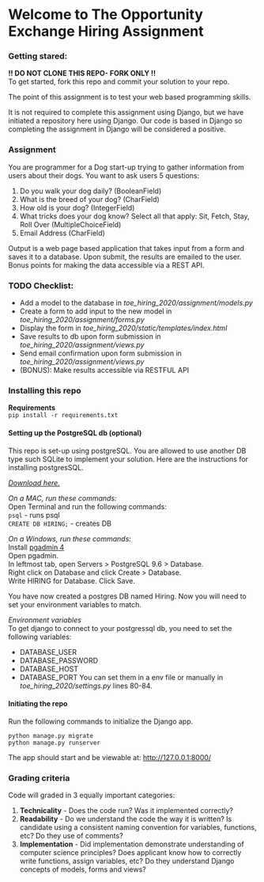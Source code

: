 # Welcome to The Opportunity Exchange Hiring Assignment

### Getting stared:  
**!! DO NOT CLONE THIS REPO- FORK ONLY !!**  
To get started, fork this repo and commit your solution to your repo.

The point of this assignment is to test your web based programming skills.

It is not required to complete this assignment using Django, but we have initiated a repository here using Django. Our code is based in Django so completing the assignment in Django will be considered a positive.

### Assignment

You are programmer for a Dog start-up trying to gather information from users about their dogs. You want to ask users 5 questions:

1. Do you walk your dog daily?  (BooleanField)
2. What is the breed of your dog? (CharField)
3. How old is your dog? (IntegerField)
4. What tricks does your dog know? Select all that apply: Sit, Fetch, Stay, Roll Over (MultipleChoiceField)
5. Email Address (CharField)

Output is a web page based application that takes input from a form and saves it to a database. Upon submit, the results are emailed to the user. Bonus points for making the data accessible via a REST API.


### TODO Checklist:
* Add a model to the database in _toe_hiring_2020/assignment/models.py_
* Create a form to add input to the new model in _toe_hiring_2020/assignment/forms.py_
* Display the form in _toe_hiring_2020/static/templates/index.html_
* Save results to db upon form submission in _toe_hiring_2020/assignment/views.py_
* Send email confirmation upon form submission in _toe_hiring_2020/assignment/views.py_
* (BONUS): Make results accessible via RESTFUL API


### Installing this repo
**Requirements**  
`pip install -r requirements.txt`

#### **Setting up the PostgreSQL db (optional)**  
This repo is set-up using postgreSQL. You are allowed to use another DB type such SQLite to implement your solution. Here are the instructions for installing postgresSQL.  

[_Download here._](https://www.postgresql.org/)

_On a MAC, run these commands:_     
Open Terminal and run the following commands:  
`psql` - runs psql   
`CREATE DB HIRING;` - creates DB    

_On a Windows, run these commands:_     
Install [pgadmin 4](https://www.pgadmin.org/download/pgadmin-4-windows/)  
Open pgadmin.  
In leftmost tab, open Servers > PostgreSQL 9.6 > Database.  
Right click on Database and click Create > Database.  
Write HIRING for Database. Click Save.

You have now created a postgres DB named Hiring. Now you will need to set your environment variables to match.

_Environment variables_   
To get django to connect to your postgressql db, you need to set the following variables:
- DATABASE_USER
- DATABASE_PASSWORD
- DATABASE_HOST
- DATABASE_PORT
You can set them in a env file or manually in _toe_hiring_2020/settings.py_ lines 80-84.

#### **Initiating the repo**  
Run the following commands to initialize the Django app.

`python manage.py migrate`  
`python manage.py runserver`  

The app should start and be viewable at: http://127.0.0.1:8000/  

### Grading criteria  
Code will graded in 3 equally important categories:
1. **Technicality** - Does the code run? Was it implemented correctly?
2. **Readability** - Do we understand the code the way it is written? Is candidate using a consistent naming convention for variables, functions, etc? Do they use of comments?
3. **Implementation** - Did implementation demonstrate understanding of computer science principles? Does applicant know how to correctly write functions, assign variables, etc? Do they understand Django concepts of models, forms and views?
